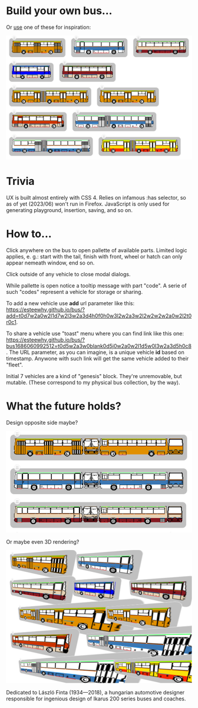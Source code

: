 # Build your own bus...

Or [use](//bit.ly/busfactory) one of these for inspiration:

![Pre-built fleet](https://github.com/esteewhy/bus/blob/main/demo.png?raw=true)

# Trivia

UX is built almost entirely with CSS 4. Relies on infamous :has selector, so as of yet (2023/06) won't run in Firefox. JavaScript is only used for generating playground, insertion, saving, and so on.

# How to...

Click anywhere on the bus to open pallette of available parts. Limited logic applies, e. g.: start with the tail, finish with front, wheel or hatch can only appear nemeath window, end so on.

Click outside of any vehicle to close modal dialogs.

While pallette is open notice a tooltip message with part "code". A serie of such "codes" represent a vehicle for storage or sharing.

To add a new vehicle use **add** url parameter like this:
https://esteewhy.github.io/bus/?add=t0d7w2a0w2l1d7w2l3w2a3d4h0f0h0w3l2w2a3w2l2w2w2w2a0w2l2t0r0c1.

To share a vehicle use "toast" menu where you can find link like this one:
https://esteewhy.github.io/bus/?bus1686060992512=t0d5w2a3w0blank0d5j0w2a0w2l1d5w0l3w2a3d5h0c8. The URL parameter, as you can imagine, is a unique vehicle **id** based on timestamp. Anywone with such link will get the same vehicle added to their "fleet".

Initial 7 vehicles are a kind of "genesis" block. They're unremovable, but mutable. (These correspond to my physical bus collection, by the way).

# What the future holds?

Design opposite side maybe?

![Full projection](https://github.com/esteewhy/bus/blob/main/demo-projection.png?raw=true)

Or maybe even 3D rendering?

![Full projection](https://github.com/esteewhy/bus/blob/main/demo-3d.png?raw=true)

Dedicated to László Finta (1934—2018), a hungarian automotive designer responsible for ingenious design of Ikarus 200 series buses and coaches.
